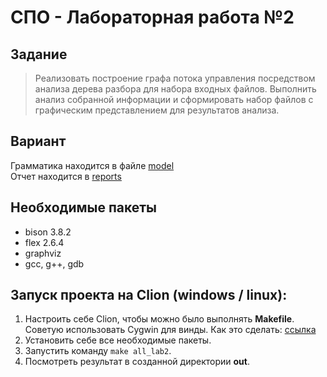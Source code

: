 # СПО - Лабораторная работа №2
## Задание
> Реализовать построение графа потока управления посредством анализа дерева разбора для набора входных файлов. Выполнить анализ собранной информации и сформировать набор файлов с графическим представлением для результатов анализа.

## Вариант
Грамматика находится в файле [model](./model)  
Отчет находится в [reports](./reports/Лабораторная%20работа%202%20-%20СПО.pdf)

## Необходимые пакеты
+ bison 3.8.2
+ flex 2.6.4
+ graphviz
+ gcc, g++, gdb

## Запуск проекта на Clion (windows / linux):
1. Настроить себе Clion, чтобы можно было выполнять **Makefile**. Советую использовать Cygwin для винды. Как это сделать: [ссылка](https://www.jetbrains.com/help/clion/quick-tutorial-on-configuring-clion-on-windows.html#Cygwin)
2. Установить себе все необходимые пакеты.
3. Запустить команду `make all_lab2`.
4. Посмотреть результат в созданной директории **out**.